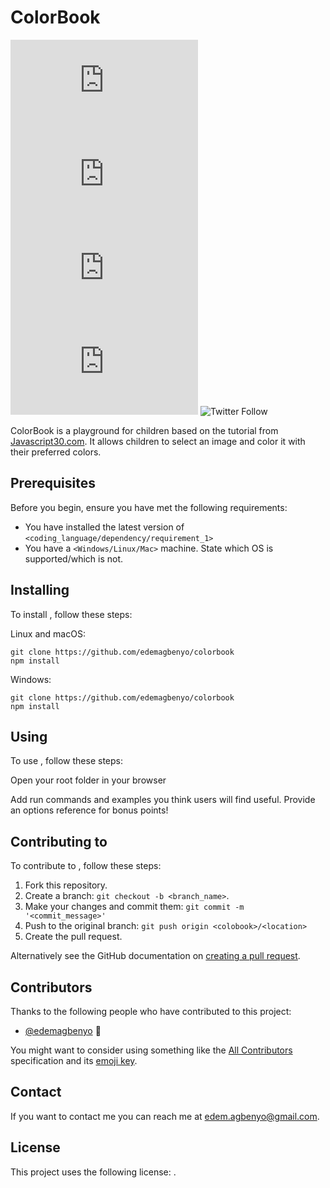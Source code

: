 # ColorBook

<!--- These are examples. See https://shields.io for others or to customize this set of shields. You might want to include dependencies, project status and licence info here --->
![GitHub repo size](https://img.shields.io/github/repo-size/edemagbenyo/README-template.md)
![GitHub contributors](https://img.shields.io/github/contributors/edemagbenyo/README-template.md)
![GitHub stars](https://img.shields.io/github/stars/edemagbenyo/README-template.md?style=social)
![GitHub forks](https://img.shields.io/github/forks/edemagbenyo/README-template.md?style=social)
![Twitter Follow](https://img.shields.io/twitter/url?style=social&url=https%3A%2F%2Ftwitter.com%2FedemAgbenyo)

ColorBook is a playground for children based on the tutorial from [Javascript30.com](https://javascript30.com/). It allows children to select an image and color it with their preferred colors.


## Prerequisites

Before you begin, ensure you have met the following requirements:
<!--- These are just example requirements. Add, duplicate or remove as required --->
* You have installed the latest version of `<coding_language/dependency/requirement_1>`
* You have a `<Windows/Linux/Mac>` machine. State which OS is supported/which is not.

## Installing <colobook>

To install <colobook>, follow these steps:

Linux and macOS:
```
git clone https://github.com/edemagbenyo/colorbook
npm install
```

Windows:
```
git clone https://github.com/edemagbenyo/colorbook
npm install
```
## Using <colobook>

To use <colobook>, follow these steps:

Open your root folder in your browser

Add run commands and examples you think users will find useful. Provide an options reference for bonus points!

## Contributing to <colobook>

To contribute to <colobook>, follow these steps:

1. Fork this repository.
2. Create a branch: `git checkout -b <branch_name>`.
3. Make your changes and commit them: `git commit -m '<commit_message>'`
4. Push to the original branch: `git push origin <colobook>/<location>`
5. Create the pull request.

Alternatively see the GitHub documentation on [creating a pull request](https://help.github.com/en/github/collaborating-with-issues-and-pull-requests/creating-a-pull-request).

## Contributors

Thanks to the following people who have contributed to this project:

* [@edemagbenyo](https://github.com/edemagbenyo) 📖

You might want to consider using something like the [All Contributors](https://github.com/all-contributors/all-contributors) specification and its [emoji key](https://allcontributors.org/docs/en/emoji-key).

## Contact

If you want to contact me you can reach me at <edem.agbenyo@gmail.com>.

## License
<!--- If you're not sure which open license to use see https://choosealicense.com/--->

This project uses the following license: [<MIT>](<http://opensource.org/licenses/MIT>).
